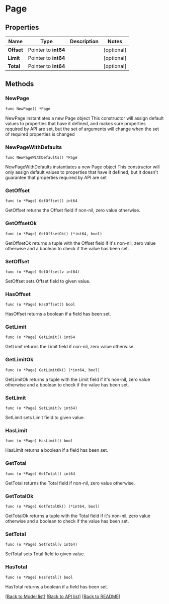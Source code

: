 # Page

## Properties

Name | Type | Description | Notes
------------ | ------------- | ------------- | -------------
**Offset** | Pointer to **int64** |  | [optional] 
**Limit** | Pointer to **int64** |  | [optional] 
**Total** | Pointer to **int64** |  | [optional] 

## Methods

### NewPage

`func NewPage() *Page`

NewPage instantiates a new Page object
This constructor will assign default values to properties that have it defined,
and makes sure properties required by API are set, but the set of arguments
will change when the set of required properties is changed

### NewPageWithDefaults

`func NewPageWithDefaults() *Page`

NewPageWithDefaults instantiates a new Page object
This constructor will only assign default values to properties that have it defined,
but it doesn't guarantee that properties required by API are set

### GetOffset

`func (o *Page) GetOffset() int64`

GetOffset returns the Offset field if non-nil, zero value otherwise.

### GetOffsetOk

`func (o *Page) GetOffsetOk() (*int64, bool)`

GetOffsetOk returns a tuple with the Offset field if it's non-nil, zero value otherwise
and a boolean to check if the value has been set.

### SetOffset

`func (o *Page) SetOffset(v int64)`

SetOffset sets Offset field to given value.

### HasOffset

`func (o *Page) HasOffset() bool`

HasOffset returns a boolean if a field has been set.

### GetLimit

`func (o *Page) GetLimit() int64`

GetLimit returns the Limit field if non-nil, zero value otherwise.

### GetLimitOk

`func (o *Page) GetLimitOk() (*int64, bool)`

GetLimitOk returns a tuple with the Limit field if it's non-nil, zero value otherwise
and a boolean to check if the value has been set.

### SetLimit

`func (o *Page) SetLimit(v int64)`

SetLimit sets Limit field to given value.

### HasLimit

`func (o *Page) HasLimit() bool`

HasLimit returns a boolean if a field has been set.

### GetTotal

`func (o *Page) GetTotal() int64`

GetTotal returns the Total field if non-nil, zero value otherwise.

### GetTotalOk

`func (o *Page) GetTotalOk() (*int64, bool)`

GetTotalOk returns a tuple with the Total field if it's non-nil, zero value otherwise
and a boolean to check if the value has been set.

### SetTotal

`func (o *Page) SetTotal(v int64)`

SetTotal sets Total field to given value.

### HasTotal

`func (o *Page) HasTotal() bool`

HasTotal returns a boolean if a field has been set.


[[Back to Model list]](../README.md#documentation-for-models) [[Back to API list]](../README.md#documentation-for-api-endpoints) [[Back to README]](../README.md)


